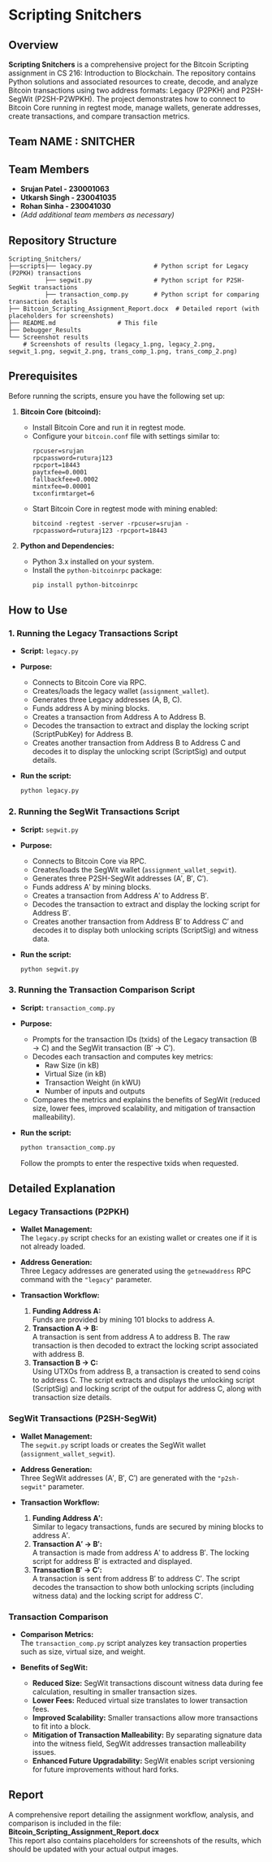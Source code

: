 
# Scripting Snitchers

## Overview

**Scripting Snitchers** is a comprehensive project for the Bitcoin Scripting assignment in CS 216: Introduction to Blockchain. The repository contains Python solutions and associated resources to create, decode, and analyze Bitcoin transactions using two address formats: Legacy (P2PKH) and P2SH-SegWit (P2SH-P2WPKH). The project demonstrates how to connect to Bitcoin Core running in regtest mode, manage wallets, generate addresses, create transactions, and compare transaction metrics.

## Team NAME : SNITCHER
## Team Members

- **Srujan Patel  - 230001063**
- **Utkarsh Singh - 230041035**
- **Rohan Sinha   - 230041030**
- *(Add additional team members as necessary)*
## Repository Structure

```
Scripting_Snitchers/
├──scripts├── legacy.py                 # Python script for Legacy (P2PKH) transactions
          ├── segwit.py                 # Python script for P2SH-SegWit transactions
          ├── transaction_comp.py       # Python script for comparing transaction details
├── Bitcoin_Scripting_Assignment_Report.docx  # Detailed report (with placeholders for screenshots)
├── README.md                 # This file
├── Debugger_Results
└── Screenshot results
    # Screenshots of results (legacy_1.png, legacy_2.png, segwit_1.png, segwit_2.png, trans_comp_1.png, trans_comp_2.png)
```

## Prerequisites

Before running the scripts, ensure you have the following set up:

1. **Bitcoin Core (bitcoind):**  
   - Install Bitcoin Core and run it in regtest mode.
   - Configure your `bitcoin.conf` file with settings similar to:
     ```
     rpcuser=srujan
     rpcpassword=ruturaj123
     rpcport=18443
     paytxfee=0.0001
     fallbackfee=0.0002
     mintxfee=0.00001
     txconfirmtarget=6
     ```
   - Start Bitcoin Core in regtest mode with mining enabled:
     ```
     bitcoind -regtest -server -rpcuser=srujan -rpcpassword=ruturaj123 -rpcport=18443
     ```

2. **Python and Dependencies:**  
   - Python 3.x installed on your system.
   - Install the `python-bitcoinrpc` package:
     ```bash
     pip install python-bitcoinrpc
     ```

## How to Use

### 1. Running the Legacy Transactions Script

- **Script:** `legacy.py`
- **Purpose:**  
  - Connects to Bitcoin Core via RPC.
  - Creates/loads the legacy wallet (`assignment_wallet`).
  - Generates three Legacy addresses (A, B, C).
  - Funds address A by mining blocks.
  - Creates a transaction from Address A to Address B.
  - Decodes the transaction to extract and display the locking script (ScriptPubKey) for Address B.
  - Creates another transaction from Address B to Address C and decodes it to display the unlocking script (ScriptSig) and output details.

- **Run the script:**
  ```bash
  python legacy.py
  ```

### 2. Running the SegWit Transactions Script

- **Script:** `segwit.py`
- **Purpose:**  
  - Connects to Bitcoin Core via RPC.
  - Creates/loads the SegWit wallet (`assignment_wallet_segwit`).
  - Generates three P2SH-SegWit addresses (A′, B′, C′).
  - Funds address A′ by mining blocks.
  - Creates a transaction from Address A′ to Address B′.
  - Decodes the transaction to extract and display the locking script for Address B′.
  - Creates another transaction from Address B′ to Address C′ and decodes it to display both unlocking scripts (ScriptSig) and witness data.

- **Run the script:**
  ```bash
  python segwit.py
  ```

### 3. Running the Transaction Comparison Script

- **Script:** `transaction_comp.py`
- **Purpose:**  
  - Prompts for the transaction IDs (txids) of the Legacy transaction (B → C) and the SegWit transaction (B′ → C′).
  - Decodes each transaction and computes key metrics:
    - Raw Size (in kB)
    - Virtual Size (in kB)
    - Transaction Weight (in kWU)
    - Number of inputs and outputs
  - Compares the metrics and explains the benefits of SegWit (reduced size, lower fees, improved scalability, and mitigation of transaction malleability).

- **Run the script:**
  ```bash
  python transaction_comp.py
  ```

  Follow the prompts to enter the respective txids when requested.

## Detailed Explanation

### Legacy Transactions (P2PKH)

- **Wallet Management:**  
  The `legacy.py` script checks for an existing wallet or creates one if it is not already loaded.
  
- **Address Generation:**  
  Three Legacy addresses are generated using the `getnewaddress` RPC command with the `"legacy"` parameter.
  
- **Transaction Workflow:**  
  1. **Funding Address A:**  
     Funds are provided by mining 101 blocks to address A.
  2. **Transaction A → B:**  
     A transaction is sent from address A to address B. The raw transaction is then decoded to extract the locking script associated with address B.
  3. **Transaction B → C:**  
     Using UTXOs from address B, a transaction is created to send coins to address C. The script extracts and displays the unlocking script (ScriptSig) and locking script of the output for address C, along with transaction size details.

### SegWit Transactions (P2SH-SegWit)

- **Wallet Management:**  
  The `segwit.py` script loads or creates the SegWit wallet (`assignment_wallet_segwit`).

- **Address Generation:**  
  Three SegWit addresses (A′, B′, C′) are generated with the `"p2sh-segwit"` parameter.
  
- **Transaction Workflow:**  
  1. **Funding Address A′:**  
     Similar to legacy transactions, funds are secured by mining blocks to address A′.
  2. **Transaction A′ → B′:**  
     A transaction is made from address A′ to address B′. The locking script for address B′ is extracted and displayed.
  3. **Transaction B′ → C′:**  
     A transaction is sent from address B′ to address C′. The script decodes the transaction to show both unlocking scripts (including witness data) and the locking script for address C′.

### Transaction Comparison

- **Comparison Metrics:**  
  The `transaction_comp.py` script analyzes key transaction properties such as size, virtual size, and weight.
  
- **Benefits of SegWit:**  
  - **Reduced Size:** SegWit transactions discount witness data during fee calculation, resulting in smaller transaction sizes.
  - **Lower Fees:** Reduced virtual size translates to lower transaction fees.
  - **Improved Scalability:** Smaller transactions allow more transactions to fit into a block.
  - **Mitigation of Transaction Malleability:** By separating signature data into the witness field, SegWit addresses transaction malleability issues.
  - **Enhanced Future Upgradability:** SegWit enables script versioning for future improvements without hard forks.

## Report

A comprehensive report detailing the assignment workflow, analysis, and comparison is included in the file:  
**Bitcoin_Scripting_Assignment_Report.docx**  
This report also contains placeholders for screenshots of the results, which should be updated with your actual output images.



